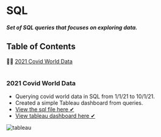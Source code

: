 # SQL

***Set of SQL queries that focuses on exploring data.***

## Table of Contents
👨‍⚕️ [2021 Covid World Data](#2021-covid-world-data)

#

### 2021 Covid World Data

- Querying covid world data in SQL from 1/1/21 to 10/1/21.
- Created a simple Tableau dashboard from queries. 
- [View the sql file here ✔](https://github.com/xtenix88/Statistical-Learning-in-R/tree/main/Dessert)
- [View tableau dashboard here ✔](https://public.tableau.com/app/profile/emily.liang7497/viz/Covid-Dashboard-September-2021/Dashboard1)

![tableau](https://user-images.githubusercontent.com/62857660/154147146-2a31e21e-d6a5-4e29-b92e-d59d276596a7.JPG)

#
